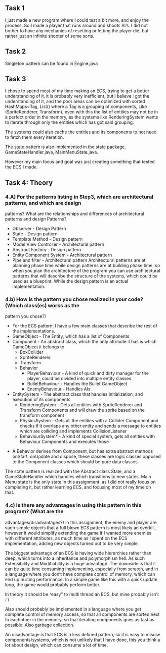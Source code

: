 ## Task 1
I just made a new program where I could test a bit more, and enjoy the process. So I made a player that runs around and shoots AI’s. I did not bother to have any mechanics of resetting or letting the player die, but rather just an infinite shooter of some sorts.

## Task 2
Singleton pattern can be found in Engine.java

## Task 3
I chose to spend most of my time making an ECS, trying to get a better understanding of it, it is probably very inefficient, but I believe I got the understanding of it, and the poor areas can be optimized with sorted HashMaps<Tag, List<Entities>() where a Tag is a grouping of components, Like (SpriteRenderer, Transform), even with this the list of entities may not be in a perfect order in the memory, as the systems like RenderingSystem wants to iterate through only the entities which has got said grouping.

The systems could also cache the entities and its components to not need to fetch them every iteration.

The state pattern is also implemented in the state package, GameStateHandler.java, MainMenuState.java.

However my main focus and goal was just creating something that tested the ECS I made.

## Task 4: Theory
### 4.A) For the patterns listing in Step3, which are architectural patterns, and which are design
patterns? What are the relationships and differences of architectural patterns and design
Patterns?

- Observer - Design Pattern
- State - Design pattern
- Template Method - Design pattern
- Model View Controller - Architectural pattern
- Abstract Factory - Design pattern
- Entity Component System - Architectural pattern
- Pipe and filter - Architectural pattern
Architectural patterns are at planning phase time while design patterns are at building phase time, so when you plan the architecture of the program you can use architectural patterns that will describe the structure of the systems, which could be used as a blueprint. While the design pattern is an actual implementation.

### 4.b) How is the pattern you chose realized in your code? (Which class(es) works as the
pattern you chose?)

- For the ECS pattern, I have a few main classes that describe the rest of the implementations. 
- GameObject - The Entity, which has a list of Components
- Component - An abstract class, which the only attribute it has is which GameObject it belongs to
  - BoxCollider
  - SpriteRenderer
  - Transform
  - Behavior
    - PlayerBehaviour - A kind of quick and dirty manager for the player, could be divided into multiple entity classes
    - BulletBehaviour - Handles the Bullet GameObject
    - EnemyBehaviour - Handles AIs
- EntitySystem - The abstract class that handles initialization, and execution of its components
  - RenderingSystem - Gets all entities with SpriteRenderer and Transform Components and will draw the sprite based on the transform component
  - PhysicsSystem - Gets all the entities with a Collider Component and checks if it overlaps any other entity and sends a message to entities which are colliding and implements CollisionListener
  - BehaviourSystem* - A kind of special system, gets all entities with Behaviour Components and executes those

* A Behavior derives from Component, but has extra abstract methods onStart, onUpdate and dispose, these classes are logic classes opposed to the Component classes which should be pure data classes.

The state pattern is realized with the Abstract class State, and a GameStateHandler which handles which transitions to new states. Main Menu state is the only state in this assignment, as I did not really focus on completing it, but rather learning ECS, and focusing most of my time on that.

### 4.c) Is there any advantages in using this pattern in this program? (What are the
advantages/disadvantages?)
In this assignment, the enemy and player are such simple objects that a full blown ECS pattern is most likely an overkill, however it would simplify extending the game if I wanted more enemies with different attributes, as much time as I spent on the ECS implementation, adding new objects turned out to be very simple.

The biggest advantage of an ECS is having wide hierarchies rather than deep, which turns into a inheritance and polymorphism hell. As such Extensibility and Modifiability is a huge advantage. The downside is that it can be quite time consuming implementing, especially from scratch, and in a language where you don’t have complete control of memory, which can end up hurting performance.
In a simple game like this with a quick update loop, the game would probably perform better.

In theory it should be “easy” to multi thread an ECS, but mine probably isn't :’)

Also should probably be implemented in a language where you get complete control of memory access, so that all components are sorted next to eachother in the memory, so that iterating components goes as fast as possible. Also garbage collection.

An disadvantage is that ECS is a less defined pattern, so it is easy to misuse components/systems, which is not unlikely that I have done, this you think a lot about design, which can consume a lot of time.
